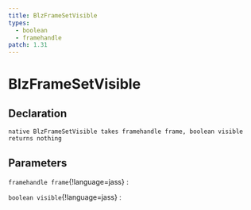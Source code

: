 ```yaml
---
title: BlzFrameSetVisible
types:
  - boolean
  - framehandle
patch: 1.31
---
```


# BlzFrameSetVisible

## Declaration

```jass
native BlzFrameSetVisible takes framehandle frame, boolean visible returns nothing
```

## Parameters
`framehandle frame`{!language=jass}
: 

`boolean visible`{!language=jass}
: 
